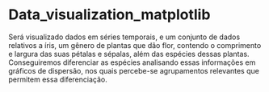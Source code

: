 # Data_visualization_matplotlib
Será visualizado dados em séries temporais, e  um conjunto de dados relativos a íris, um gênero de plantas que dão flor, contendo o comprimento e largura das suas pétalas e sépalas, além das espécies dessas plantas. Conseguiremos diferenciar as espécies analisando essas informações em gráficos de dispersão, nos quais percebe-se agrupamentos relevantes que permitem essa diferenciação.

